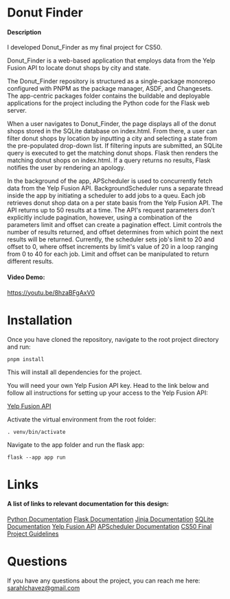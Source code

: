 # Donut Finder

#### Description

I developed Donut_Finder as my final project for CS50.

Donut_Finder is a web-based application that employs data from the Yelp Fusion API to locate donut shops by city and state.  

The Donut_Finder repository is structured as a single-package monorepo configured with PNPM as the package manager, ASDF, and Changesets. The app-centric packages folder contains the buildable and deployable applications for the project including the Python code for the Flask web server. 

When a user navigates to Donut_Finder, the page displays all of the donut shops stored in the SQLite database on index.html. From there, a user can filter donut shops by location by inputting a city and selecting a state from the pre-populated drop-down list. If filtering inputs are submitted, an SQLite query is executed to get the matching donut shops. Flask then renders the matching donut shops on index.html. If a query returns no results, Flask notifies the user by rendering an apology. 

In the background of the app, APScheduler is used to concurrently fetch data from the Yelp Fusion API. BackgroundScheduler runs a separate thread inside the app by initiating a scheduler to add jobs to a queu. Each job retrieves donut shop data on a per state basis from the Yelp Fusion API. The API returns up to 50 results at a time. The API's request parameters don't explicitly include pagination, however, using a combination of the parameters limit and offset can create a pagination effect. Limit controls the number of results returned, and offset determines from which point the next results will be returned. Currently, the scheduler sets job's limit to 20 and offset to 0, where offset increments by limit's value of 20 in a loop ranging from 0 to 40 for each job. Limit and offset can be manipulated to return different results.

#### Video Demo: 
<https://youtu.be/8hzaBFgAxV0>

# Installation

Once you have cloned the repository, navigate to the root project directory and run: 

`pnpm install`

This will install all dependencies for the project.

You will need your own Yelp Fusion API key. Head to the link below and follow all instructions for setting up your access to the Yelp Fusion API:

[Yelp Fusion API](https://docs.developer.yelp.com/docs/fusion-intro)

Activate the virtual environment from the root folder:

`. venv/bin/activate`

Navigate to the app folder and run the flask app:

`flask --app app run`

# Links

#### A list of links to relevant documentation for this design:

[Python Documentation](https://docs.python.org/3/)
[Flask Documentation](https://flask.palletsprojects.com/en/2.2.x/)
[Jinja Documentation](https://jinja.palletsprojects.com/en/3.1.x/)
[SQLite Documentation](https://www.sqlite.org/docs.html)
[Yelp Fusion API](https://docs.developer.yelp.com/docs/fusion-intro)
[APScheduler Documentation](https://apscheduler.readthedocs.io/en/latest/modules/schedulers/background.html)
[CS50 Final Project Guidelines](https://cs50.harvard.edu/x/2022/project/)

# Questions

If you have any questions about the project, you can reach me here:
sarahlchavez@gmail.com


